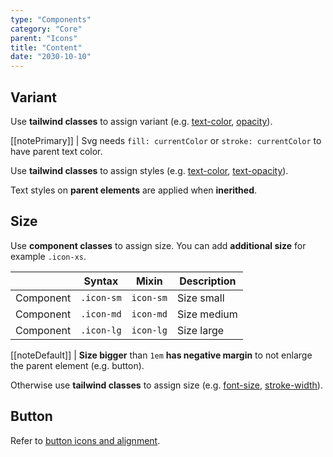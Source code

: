 ```yaml
---
type: "Components"
category: "Core"
parent: "Icons"
title: "Content"
date: "2030-10-10"
---
```


## Variant

Use **tailwind classes** to assign variant (e.g. [text-color](https://tailwindcss.com/docs/text-color), [opacity](https://tailwindcss.com/docs/opacity)).


[[notePrimary]]
| Svg needs `fill: currentColor` or `stroke: currentColor` to have parent text color.

<demo>
  <demovanilla src="vanilla/components/core/icons/variant">
  </demovanilla>
</demo>

Use **tailwind classes** to assign styles (e.g. [text-color](https://tailwindcss.com/docs/text-color), [text-opacity](https://tailwindcss.com/docs/text-opacity)).

Text styles on **parent elements** are applied when **inerithed**.

<demo>
  <demovanilla src="vanilla/components/core/icons/variant-inverse">
  </demovanilla>
</demo>

## Size

Use **component classes** to assign size. You can add **additional size** for example `.icon-xs`.

<div class="table-scroll">

|                      | Syntax                          | Mixin            | Description                   |
| ----------------------- | ---------------------------- | -----------------| ----------------------------- |
| Component                  | `.icon-sm`       | `icon-sm`                | Size small            |
| Component                  | `.icon-md`       | `icon-md`                | Size medium            |
| Component                  | `.icon-lg`       | `icon-lg`                | Size large            |

</div>

[[noteDefault]]
| **Size bigger** than `1em` **has negative margin** to not enlarge the parent element (e.g. button).

<demo>
  <demovanilla src="vanilla/components/core/icons/size">
  </demovanilla>
</demo>

Otherwise use **tailwind classes** to assign size (e.g. [font-size](https://tailwindcss.com/docs/font-size), [stroke-width](https://tailwindcss.com/docs/stroke-width)).

## Button

Refer to [button icons and alignment](/components/core/button/content#icons-and-alignment).
